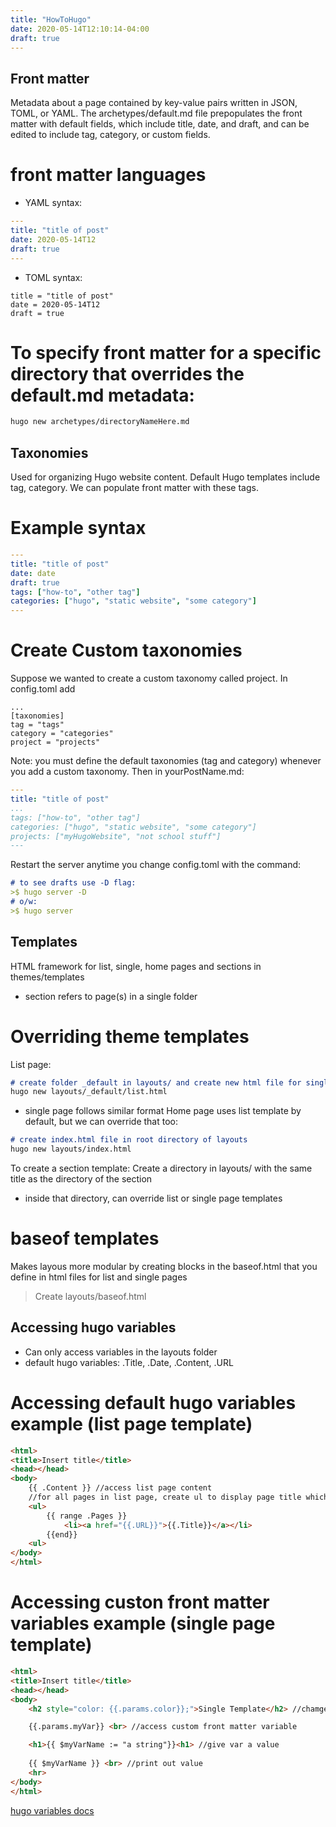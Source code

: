 ```yaml
---
title: "HowToHugo"
date: 2020-05-14T12:10:14-04:00
draft: true
---
```

## Front matter
Metadata about a page contained by key-value pairs written in JSON, TOML, or YAML. The archetypes/default.md file prepopulates the front matter with default fields, which include title, date, and draft, and can be edited to include tag, category, or custom fields. 
# front matter languages
* YAML syntax:
```YAML
---
title: "title of post"
date: 2020-05-14T12
draft: true
---
```
* TOML syntax:
```
title = "title of post"
date = 2020-05-14T12
draft = true
```
# To specify front matter for a specific directory that overrides the default.md metadata:
```markdown
hugo new archetypes/directoryNameHere.md
```

## Taxonomies
Used for organizing Hugo website content. Default Hugo templates include tag, category. We can populate front matter with these tags.
# Example syntax
```YAML
---
title: "title of post"
date: date
draft: true
tags: ["how-to", "other tag"]
categories: ["hugo", "static website", "some category"]
---
 ```
 # Create Custom taxonomies
Suppose we wanted to create a custom taxonomy called project. In config.toml add
```
...
[taxonomies]
tag = "tags"
category = "categories"
project = "projects"
```
Note: you must define the default taxonomies (tag and category) whenever you add a custom taxonomy.
Then in yourPostName.md:
```YAML
---
title: "title of post"
...
tags: ["how-to", "other tag"]
categories: ["hugo", "static website", "some category"]
projects: ["myHugoWebsite", "not school stuff"]
---
```
Restart the server anytime you change config.toml with the command:
```md
# to see drafts use -D flag:
>$ hugo server -D
# o/w:
>$ hugo server
```

## Templates
HTML framework for list, single, home pages and sections in themes/templates
* section refers to page(s) in a single folder
# Overriding theme templates
List page:
```markdown
# create folder _default in layouts/ and create new html file for single page
hugo new layouts/_default/list.html
```
* single page follows similar format
Home page uses list template by default, but we can override that too:
```md
# create index.html file in root directory of layouts
hugo new layouts/index.html
```
To create a section template:
Create a directory in layouts/ with the same title as the directory of the section
* inside that directory, can override list or single page templates
# baseof templates
Makes layous more modular by creating blocks in the baseof.html that you define in html files for list and single pages
> Create layouts/baseof.html


## Accessing hugo variables
* Can only access variables in the layouts folder
* default hugo variables: .Title, .Date, .Content, .URL
# Accessing default hugo variables example (list page template) 
```html
<html>
<title>Insert title</title>
<head></head>
<body>
    {{ .Content }} //access list page content
    //for all pages in list page, create ul to display page title which links to that page
    <ul>
        {{ range .Pages }} 
            <li><a href="{{.URL}}">{{.Title}}</a></li>
        {{end}}
    <ul>
</body>
</html>
```
# Accessing custon front matter variables example (single page template)
```html
<html>
<title>Insert title</title>
<head></head>
<body>
    <h2 style="color: {{.params.color}};">Single Template</h2> //chamge css using custom front matter

    {{.params.myVar}} <br> //access custom front matter variable 

    <h1>{{ $myVarName := "a string"}}<h1> //give var a value 
   
    {{ $myVarName }} <br> //print out value
    <hr>
</body>
</html>
```
[hugo variables docs](https://gohugo.io/variables/)


